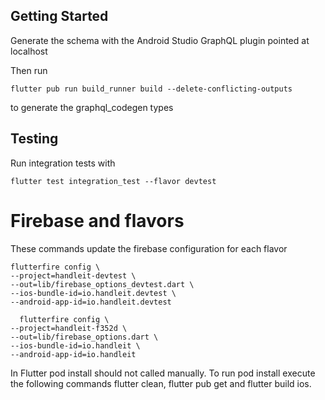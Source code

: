 ## Getting Started

Generate the schema with the Android Studio GraphQL plugin pointed at localhost

Then run
```shell
flutter pub run build_runner build --delete-conflicting-outputs
```

to generate the graphql_codegen types

## Testing

Run integration tests with
```shell
flutter test integration_test --flavor devtest

```

# Firebase and flavors
These commands update the firebase configuration for each flavor
```shell
flutterfire config \
--project=handleit-devtest \
--out=lib/firebase_options_devtest.dart \
--ios-bundle-id=io.handleit.devtest \
--android-app-id=io.handleit.devtest
```
```shell
  flutterfire config \
--project=handleit-f352d \
--out=lib/firebase_options.dart \
--ios-bundle-id=io.handleit \
--android-app-id=io.handleit
```

In Flutter pod install should not called manually. 
To run pod install execute the following commands flutter clean, flutter pub get and flutter build ios.